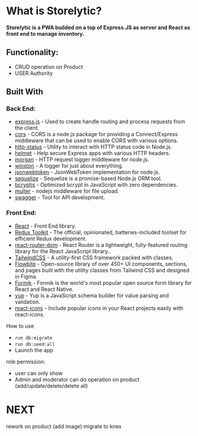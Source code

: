 # What is Storelytic?
**Storelytic is a PWA builded on a top of Express.JS as server and React as front end to manage inventory.**

## Functionality:
- CRUD operation on Product
- USER Authority

## Built With
### Back End:
* [express.js](https://expressjs.com/it/) - Used to create handle routing and process requests from the client.
* [cors](https://github.com/expressjs/cors) - CORS is a node.js package for providing a Connect/Express middleware that can be used to enable CORS with various options.
* [http-status](https://github.com/adaltas/node-http-status) - Utility to interact with HTTP status code in Node.js.
* [helmet](https://github.com/helmetjs/helmet) - Help secure Express apps with various HTTP headers.
* [morgan](https://github.com/expressjs/morgan) - HTTP request logger middleware for node.js.
* [winston](https://github.com/winstonjs/winston) - A logger for just about everything.
* [jsonwebtoken](https://github.com/auth0/node-jsonwebtoken) - JsonWebToken implementation for node.js.
* [sequelize](https://sequelize.org/docs/v6/) - Sequelize is a promise-based Node.js ORM tool.
* [bcryptjs](https://www.npmjs.com/package/bcryptjs) - Optimized bcrypt in JavaScript with zero dependencies.
* [multer](https://github.com/expressjs/multer) - nodejs middleware for file upload.
* [swagger](https://swagger.io/) - Tool for API development.
### Front End:
* [React](https://it.reactjs.org/) - Front End library.
* [Redux Toolkit](https://redux-toolkit.js.org/) - The official, opinionated, batteries-included toolset for efficient Redux development.
* [react-router-dom](https://reactrouter.com/en/v6.3.0/getting-started/overview) - React Router is a lightweight, fully-featured routing library for the React JavaScript library..
* [TailwindCSS](https://tailwindcss.com/) - A utility-first CSS framework packed with classes.
* [Flowbite](https://flowbite.com/) - Open-source library of over 450+ UI components, sections, and pages built with the utility classes from Tailwind CSS and designed in Figma.
* [Formik](https://formik.org/docs/overview) - Formik is the world's most popular open source form library for React and React Native.
* [yup](https://www.npmjs.com/package/yup) - Yup is a JavaScript schema builder for value parsing and validation.
* [react-icons](https://react-icons.github.io/react-icons/) - Include popular icons in your React projects easily with react-icons.
  

How to use
*  `run db:migrate`
* `run db:seed:all`
* Launch the app

role permission:
* user can only show
* Admin and moderator can do operation on product (add/update/delete/delete all)
# NEXT
rework on product (add image)
migrate to knex